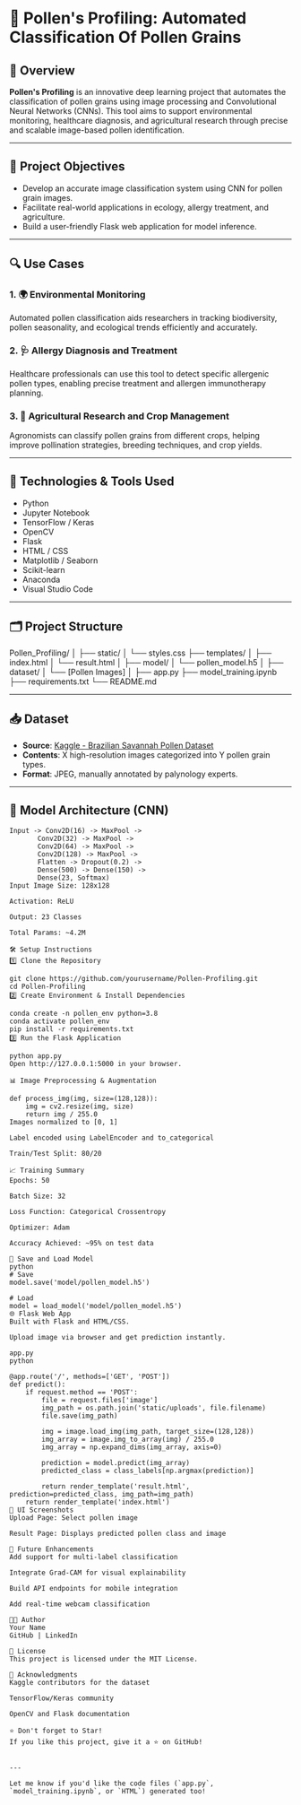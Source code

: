 # 🌼 Pollen's Profiling: Automated Classification Of Pollen Grains

## 🚀 Overview

**Pollen's Profiling** is an innovative deep learning project that automates the classification of pollen grains using image processing and Convolutional Neural Networks (CNNs). This tool aims to support environmental monitoring, healthcare diagnosis, and agricultural research through precise and scalable image-based pollen identification.

---

## 📌 Project Objectives

- Develop an accurate image classification system using CNN for pollen grain images.
- Facilitate real-world applications in ecology, allergy treatment, and agriculture.
- Build a user-friendly Flask web application for model inference.

---

## 🔍 Use Cases

### 1. 🌍 Environmental Monitoring
Automated pollen classification aids researchers in tracking biodiversity, pollen seasonality, and ecological trends efficiently and accurately.

### 2. 🩺 Allergy Diagnosis and Treatment
Healthcare professionals can use this tool to detect specific allergenic pollen types, enabling precise treatment and allergen immunotherapy planning.

### 3. 🌾 Agricultural Research and Crop Management
Agronomists can classify pollen grains from different crops, helping improve pollination strategies, breeding techniques, and crop yields.

---

## 🧠 Technologies & Tools Used

- Python
- Jupyter Notebook
- TensorFlow / Keras
- OpenCV
- Flask
- HTML / CSS
- Matplotlib / Seaborn
- Scikit-learn
- Anaconda
- Visual Studio Code

---

## 🗂️ Project Structure

Pollen_Profiling/
│
├── static/
│ └── styles.css
├── templates/
│ ├── index.html
│ └── result.html
│
├── model/
│ └── pollen_model.h5
│
├── dataset/
│ └── [Pollen Images]
│
├── app.py
├── model_training.ipynb
├── requirements.txt
└── README.md


---

## 📥 Dataset

- **Source**: [Kaggle - Brazilian Savannah Pollen Dataset](https://www.kaggle.com/)
- **Contents**: X high-resolution images categorized into Y pollen grain types.
- **Format**: JPEG, manually annotated by palynology experts.

---

## 🧪 Model Architecture (CNN)

```text
Input -> Conv2D(16) -> MaxPool -> 
       Conv2D(32) -> MaxPool -> 
       Conv2D(64) -> MaxPool -> 
       Conv2D(128) -> MaxPool ->
       Flatten -> Dropout(0.2) ->
       Dense(500) -> Dense(150) -> 
       Dense(23, Softmax)
Input Image Size: 128x128

Activation: ReLU

Output: 23 Classes

Total Params: ~4.2M

🛠️ Setup Instructions
1️⃣ Clone the Repository

git clone https://github.com/yourusername/Pollen-Profiling.git
cd Pollen-Profiling
2️⃣ Create Environment & Install Dependencies

conda create -n pollen_env python=3.8
conda activate pollen_env
pip install -r requirements.txt
3️⃣ Run the Flask Application

python app.py
Open http://127.0.0.1:5000 in your browser.

📊 Image Preprocessing & Augmentation

def process_img(img, size=(128,128)):
    img = cv2.resize(img, size)
    return img / 255.0
Images normalized to [0, 1]

Label encoded using LabelEncoder and to_categorical

Train/Test Split: 80/20

📈 Training Summary
Epochs: 50

Batch Size: 32

Loss Function: Categorical Crossentropy

Optimizer: Adam

Accuracy Achieved: ~95% on test data

💾 Save and Load Model
python
# Save
model.save('model/pollen_model.h5')

# Load
model = load_model('model/pollen_model.h5')
🌐 Flask Web App
Built with Flask and HTML/CSS.

Upload image via browser and get prediction instantly.

app.py
python

@app.route('/', methods=['GET', 'POST'])
def predict():
    if request.method == 'POST':
        file = request.files['image']
        img_path = os.path.join('static/uploads', file.filename)
        file.save(img_path)

        img = image.load_img(img_path, target_size=(128,128))
        img_array = image.img_to_array(img) / 255.0
        img_array = np.expand_dims(img_array, axis=0)

        prediction = model.predict(img_array)
        predicted_class = class_labels[np.argmax(prediction)]

        return render_template('result.html', prediction=predicted_class, img_path=img_path)
    return render_template('index.html')
📸 UI Screenshots
Upload Page: Select pollen image

Result Page: Displays predicted pollen class and image

📌 Future Enhancements
Add support for multi-label classification

Integrate Grad-CAM for visual explainability

Build API endpoints for mobile integration

Add real-time webcam classification

🧑‍💻 Author
Your Name
GitHub | LinkedIn

📃 License
This project is licensed under the MIT License.

📢 Acknowledgments
Kaggle contributors for the dataset

TensorFlow/Keras community

OpenCV and Flask documentation

⭐️ Don't forget to Star!
If you like this project, give it a ⭐️ on GitHub!


---

Let me know if you'd like the code files (`app.py`, `model_training.ipynb`, or `HTML`) generated too!
